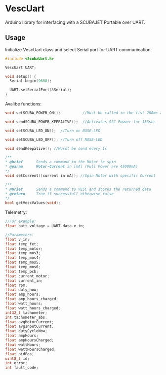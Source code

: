 # VescUart

Arduino library for interfacing with a SCUBAJET Portable over UART.


## Usage

Initialize VescUart class and select Serial port for UART communication.  
  
```cpp
#include <ScubaUart.h>

VescUart UART;

void setup() {
  Serial.begin(9600);

  UART.setSerialPort(&Serial);
}
```

Avalibe functions:
  
```cpp         
void setSCUBA_POWER_ON();          //Must be called in the fist 200ms after Power on

void sendSCUBA_POWER_KEEPALIVE();  //Activates SSC Powwer for 135sec 

void setSCUBA_LED_ON();  //Turn on NOSE-LED  

void setSCUBA_LED_OFF(); //Turn off NOSE-LED

void sendKeepalive(); //Musst be send every 1s 

/**
* @brief      Sends a command to the Motor to spin
* @param      Motor-Current in [mA] (Full Power are 45000mA)
*/
void setCurrent([current in mA]); //Spin Motor with specific Current

/**
* @brief      Sends a command to VESC and stores the returned data
* @return     True if successfull otherwise false
*/
bool getVescValues(void);
```

Telemetry: 

```cpp 
//For example: 
float batt_voltage = UART.data.v_in;

//Parameters:
float v_in;
float temp_fet;
float temp_motor;
float temp_mos3;
float temp_mos4;
float temp_mos5;
float temp_mos6;
float temp_pcb;
float current_motor;
float current_in;
float rpm;
float duty_now;
float amp_hours;
float amp_hours_charged;
float watt_hours;
float watt_hours_charged;
int32_t tachometer;
int tachometer_abs;
float avgMotorCurrent;
float avgInputCurrent;
float dutyCycleNow;
float ampHours;
float ampHoursCharged;
float wattHours;
float wattHoursCharged;
float pidPos;
uint8_t id;
int error; 
int fault_code;
```
